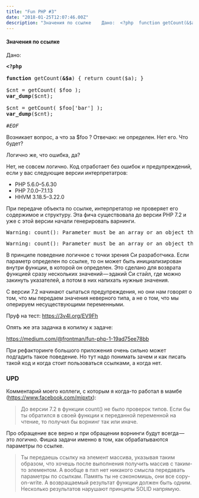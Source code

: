 ```yaml
---
title: "Fun PHP #3"
date: "2018-01-25T12:07:46.00Z"
description: "Значения по ссылке    Дано:  <?php  function getCount(&$a) { return count($a); }  $cnt = getCount( $foo ); var_dump($cnt);  $cnt"
---
```


<h4>Значения по ссылке</h4>

<p>Дано:</p>
<pre><strong>&lt;?php</strong><br><br><strong>function</strong> getCount(<strong>&amp;$a</strong>) { return count($a); }<br><br>$cnt = getCount( $foo );<br><strong>var_dump</strong>($cnt);<br><br>$cnt = getCount( $foo['bar'] );<br><strong>var_dump</strong>($cnt);<br><br><em>#EOF</em></pre>
<p>Возникает вопрос, а что за $foo ? Отвечаю: не определен. Нет его. Что будет?</p>
<p>Логично же, что ошибка, да?</p>
<p>Нет, не совсем логично. Код отработает без ошибок и предупреждений, если у вас следующие версии интерпретатров:</p>
<ul>
<li>PHP 5.6.0–5.6.30</li>
<li>PHP 7.0.0–7.1.13</li>
<li>HHVM 3.18.5–3.22.0</li>
</ul>
<p>При передаче объекта по ссылке, интерпретатор не проверяет его содержимое и структуру. Эта фича существовала до версии PHP 7.2 и уже с этой версии начали генерировать варнинги.</p>
<pre>Warning: count(): Parameter must be an array or an object that implements Countable in /in/EV9Fh on line 3 int(0)</pre>
<pre>Warning: count(): Parameter must be an array or an object that implements Countable in /in/EV9Fh on line 3 int(0)</pre>
<p>В принципе поведение логичное с точки зрения Си разработчика. Если параметр определен по ссылке, то он может быть инициализирован внутри функции, в которой он определен. Это сделано для возврата функцией сразу нескольких значений — эдакий Си стайл, где можно закинуть указателей, а потом в них напихать нужные значения.</p>
<p>С версии 7.2 начинают сыпаться предупреждения, но они нам говорят о том, что мы передаем значения неверного типа, а не о том, что мы оперируем несуществующими переменными.</p>
<p>Пруф на тест: <a href="https://3v4l.org/EV9Fh" target="_blank" rel="noopener noreferrer">https://3v4l.org/EV9Fh</a></p>
<p>Опять же эта задачка в копилку к задаче:</p>
<p><a href="https://medium.com/@frontman/fun-php-1-19ad75ee78bb">https://medium.com/@frontman/fun-php-1-19ad75ee78bb</a></p>
<p>При рефакторинге большого приложения очень сильно может подгадить такое поведение. Но тут надо понимать зачем и как писать такой код и когда стоит пользоваться ссылками, а когда нет.</p>
<h3>UPD</h3>
<p>Комментарий моего коллеги, с которым я когда-то работал в мамбе (<a href="https://www.facebook.com/mipxtx" target="_blank" rel="noopener noreferrer">https://www.facebook.com/mipxtx</a>):</p>
<blockquote><p>До версии 7.2 в функции count() не было проверок типов. Если бы ты обратился в своей функции к переданной переменной на чтение, то получил бы ворнинг так или иначе.</p></blockquote>
<p>Про обращение все верно и при обращении ворнинги будут всегда — это логично. Фишка задачи именно в том, как обрабатываются параметры по ссылке.</p>
<blockquote><p>Ты передаешь ссылку на элемент массива, указывая таким образом, что хочешь после выполнения получить массив с таким-то элементом. А вообще в пхп нет никакого смысла передавать параметры по ссылкам. Память ты не сэкономишь, они все copy-on-write. А возвращаемый результат функции должен быть одним. Несколько результатов нарушают принципы SOLID напрямую.</p></blockquote>



